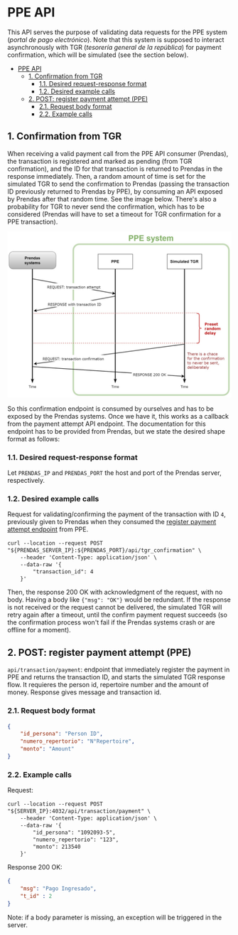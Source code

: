 # PPE API

This API serves the purpose of validating data requests for the PPE system (*portal de pago electrónico*). Note that this system is supposed to interact asynchronously with TGR (*tesorería general de la república*) for payment confirmation, which will be simulated (see the section below).

- [PPE API](#ppe-api)
  - [1. Confirmation from TGR](#1-confirmation-from-tgr)
    - [1.1. Desired request-response format](#11-desired-request-response-format)
    - [1.2. Desired example calls](#12-desired-example-calls)
  - [2. POST: register payment attempt (PPE)](#2-post-register-payment-attempt-ppe)
    - [2.1. Request body format](#21-request-body-format)
    - [2.2. Example calls](#22-example-calls)

## 1. Confirmation from TGR

When receiving a valid payment call from the PPE API consumer (Prendas), the transaction is registered and marked as pending (from TGR confirmation), and the ID for that transaction is returned to Prendas in the response immediately. Then, a random amount of time is set for the simulated TGR to send the confirmation to Prendas (passing the transaction ID previously returned to Prendas by PPE), by consuming an API exposed by Prendas after that random time. See the image below. There's also a probability for TGR to never send the confirmation, which has to be considered (Prendas will have to set a timeout for TGR confirmation for a PPE transaction).

![PPE payment flow](./diagram_PPE_payment_flow.jpg "PPE payment flow diagram")

So this confirmation endpoint is consumed by ourselves and has to be exposed by the Prendas systems. Once we have it, this works as a callback from the payment attempt API endpoint. The documentation for this endpoint has to be provided from Prendas, but we state the desired shape format as follows:

### 1.1. Desired request-response format

Let `PRENDAS_IP` and `PRENDAS_PORT` the host and port of the Prendas server, respectively.

### 1.2. Desired example calls

Request for validating/confirming the payment of the transaction with ID `4`, previously given to Prendas when they consumed the [register payment attempt endpoint](#2-post-register-payment-attempt-ppe) from PPE.

```shell
curl --location --request POST "${PRENDAS_SERVER_IP}:${PRENDAS_PORT}/api/tgr_confirmation" \
    --header 'Content-Type: application/json' \
    --data-raw '{
        "transaction_id": 4
    }'
```

Then, the response 200 OK with acknowledgment of the request, with no body. Having a body like `{"msg": "OK"}` would be redundant. If the response is not received or the request cannot be delivered, the simulated TGR will retry again after a timeout, until the confirm payment request succeeds (so the confirmation process won't fail if the Prendas systems crash or are offline for a moment).

<!-- ppePaymentRequest -->

## 2. POST: register payment attempt (PPE)

`api/transaction/payment`: endpoint that immediately register the payment in PPE and returns the transaction ID, and starts the simulated TGR response flow. It requieres the person id, repertoire number and the amount of money. Response gives message and transaction id.

### 2.1. Request body format

```json
{
    "id_persona": "Person ID",
    "numero_repertorio": "N°Repertoire",
    "monto": "Amount"
}
```

### 2.2. Example calls

Request:

```shell
curl --location --request POST "${SERVER_IP}:4032/api/transaction/payment" \
    --header 'Content-Type: application/json' \
    --data-raw '{
        "id_persona": "1092093-5",
        "numero_repertorio": "123",
        "monto": 213540
    }'
```

Response 200 OK:

```json
{
    "msg": "Pago Ingresado",
    "t_id" : 2
}
```

Note: if a body parameter is missing, an exception will be triggered in the server.

